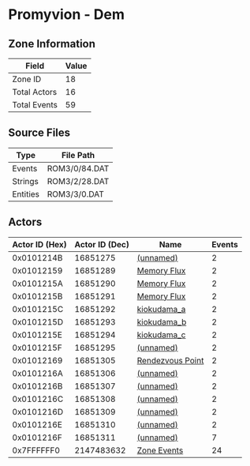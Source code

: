 # Promyvion - Dem

## Zone Information

| Field        |   Value |
|--------------|---------|
| Zone ID      |      18 |
| Total Actors |      16 |
| Total Events |      59 |

## Source Files

| Type     | File Path     |
|----------|---------------|
| Events   | ROM3/0/84.DAT |
| Strings  | ROM3/2/28.DAT |
| Entities | ROM3/3/0.DAT  |

## Actors

| Actor ID (Hex)   |   Actor ID (Dec) | Name                                                       |   Events |
|------------------|------------------|------------------------------------------------------------|----------|
| 0x0101214B       |         16851275 | [(unnamed)](./16851275.md)                                 |        2 |
| 0x01012159       |         16851289 | [Memory Flux](./16851289%20-%20Memory%20Flux.md)           |        2 |
| 0x0101215A       |         16851290 | [Memory Flux](./16851290%20-%20Memory%20Flux.md)           |        2 |
| 0x0101215B       |         16851291 | [Memory Flux](./16851291%20-%20Memory%20Flux.md)           |        2 |
| 0x0101215C       |         16851292 | [kiokudama_a](./16851292%20-%20kiokudama_a.md)             |        2 |
| 0x0101215D       |         16851293 | [kiokudama_b](./16851293%20-%20kiokudama_b.md)             |        2 |
| 0x0101215E       |         16851294 | [kiokudama_c](./16851294%20-%20kiokudama_c.md)             |        2 |
| 0x0101215F       |         16851295 | [(unnamed)](./16851295.md)                                 |        2 |
| 0x01012169       |         16851305 | [Rendezvous Point](./16851305%20-%20Rendezvous%20Point.md) |        2 |
| 0x0101216A       |         16851306 | [(unnamed)](./16851306.md)                                 |        2 |
| 0x0101216B       |         16851307 | [(unnamed)](./16851307.md)                                 |        2 |
| 0x0101216C       |         16851308 | [(unnamed)](./16851308.md)                                 |        2 |
| 0x0101216D       |         16851309 | [(unnamed)](./16851309.md)                                 |        2 |
| 0x0101216E       |         16851310 | [(unnamed)](./16851310.md)                                 |        2 |
| 0x0101216F       |         16851311 | [(unnamed)](./16851311.md)                                 |        7 |
| 0x7FFFFFF0       |       2147483632 | [Zone Events](./Zone%20Events.md)                          |       24 |